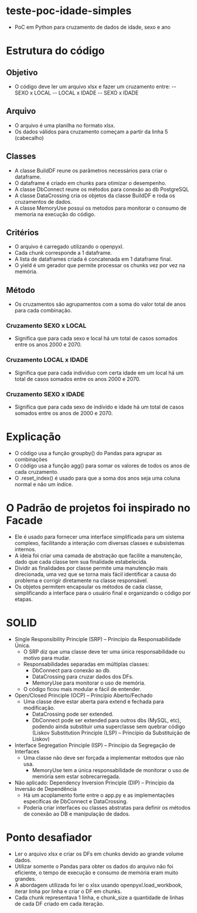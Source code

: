 # teste-poc-idade-simples
- PoC em Python para cruzamento de dados de idade, sexo e ano

# Estrutura do código
## Objetivo
- O código deve ler um arquivo xlsx e fazer um cruzamento entre:
-- SEXO x LOCAL
-- LOCAL x IDADE
-- SEXO x IDADE

## Arquivo
- O arquivo é uma planilha no formato xlsx.
- Os dados válidos para cruzamento começam a partir da linha 5 (cabecalho)

## Classes
- A classe BuildDF reune os parâmetros necessários para criar o dataframe.
- O dataframe é criado em chunks para otimizar o desempenho.
- A classe DbConnect reune os métodos para conexão ao db PostgreSQL
- A classe DataCrossing cria os objetos da classe BuildDF e roda os cruzamentos de dados.
- A classe MemoryUse possui os metodos para monitorar o consumo de memoria na execução do código.

## Critérios
- O arquivo é carregado utilizando o openpyxl.
- Cada chunk corresponde a 1 dataframe.
- A lista de dataframes criada é concatenada em 1 dataframe final.
- O yield é um gerador que permite processar os chunks vez por vez na memória.

## Método
- Os cruzamentos são agrupamentos com a soma do valor total de anos para cada combinação.

### Cruzamento SEXO x LOCAL
- Significa que para cada sexo e local há um total de casos somados entre os anos 2000 e 2070.

### Cruzamento LOCAL x IDADE
- Significa que para cada individuo com certa idade em um local há um total de casos somados entre os anos 2000 e 2070.

### Cruzamento SEXO x IDADE
- Significa que para cada sexo de indivído e idade há um total de casos somados entre os anos de 2000 e 2070.

# Explicação
- O código usa a função groupby() do Pandas para agrupar as combinações
- O código usa a função agg() para somar os valores de todos os anos de cada cruzamento.
- O .reset_index() é usado para que a soma dos anos seja uma coluna normal e não um índice.

# O Padrão de projetos foi inspirado no Facade
- Ele é usado para fornecer uma interface simplificada para um sistema complexo, facilitando a interação com diversas classes e subsistemas internos.
- A ideia foi criar uma camada de abstração que facilite a manutenção, dado que cada classe tem sua finalidade estabelecida.
- Dividir as finalidades por classe permite uma manutenção mais direcionada, uma vez que se torna mais fácil identificar a causa do problema e corrigir diretamente na classe responsável.
- Os objetos permitem encapsular os métodos de cada classe, simplificando a interface para o usuário final e organizando o código por etapas.

# SOLID
- Single Responsibility Principle (SRP) – Princípio da Responsabilidade Única.
  - O SRP diz que uma classe deve ter uma única responsabilidade ou motivo para mudar.
  - Responsabilidades separadas em múltiplas classes:
    - DbConnect para conexão ao db.
    - DataCrossing para cruzar dados dos DFs.
    - MemoryUse para monitorar o uso de memória.
  - O código ficou mais modular e fácil de entender.
- Open/Closed Principle (OCP) – Princípio Aberto/Fechado
  - Uma classe deve estar aberta para extend e fechada para modificação.
    - DataCrossing pode ser extended.
    - DbConnect pode ser extended para outros dbs (MySQL, etc), podendo ainda substituir uma superclasse sem quebrar código (Liskov Substitution Principle (LSP) – Princípio da Substituição de Liskov)
- Interface Segregation Principle (ISP) – Princípio da Segregação de Interfaces
  - Uma classe não deve ser forçada a implementar métodos que não usa.
    - MemoryUse tem a única responsabilidade de monitorar o uso de memória sem estar sobrecarregada.
- Não aplicado: Dependency Inversion Principle (DIP) – Princípio da Inversão de Dependência
  - Há um acoplamento forte entre o app.py e as implementações específicas de DbConnect e DataCrossing.
  - Poderia criar interfaces ou classes abstratas para definir os métodos de conexão ao DB e manipulação de dados.

# Ponto desafiador
- Ler o arquivo xlsx e criar os DFs em chunks devido ao grande volume dados.
- Utilizar somente o Pandas para obter os dados do arquivo não foi eficiente, o tempo de execução e consumo de memória eram muito grandes.
- A abordagem utilizada foi ler o xlsx usando openpyxl.load_workbook, iterar linha por linha e criar o DF em chunks.
- Cada chunk representava 1 linha, e chunk_size a quantidade de linhas de cada DF criado em cada iteração.
